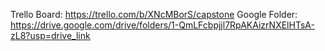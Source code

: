 Trello Board: https://trello.com/b/XNcMBorS/capstone
Google Folder: https://drive.google.com/drive/folders/1-QmLFcbpjjl7RpAKAizrNXElHTsA-zL8?usp=drive_link
